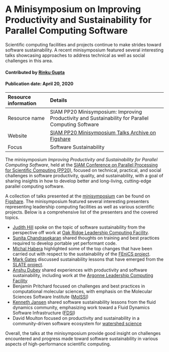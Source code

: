 # A Minisymposium on Improving Productivity and Sustainability for Parallel Computing Software
<!-- deck text start -->
Scientific computing facilities and projects continue to make strides toward software sustainability. A recent minisymposium featured several interesting talks showcasing approaches to address technical as well as social challenges in this area.
<!-- deck text end -->

#### Contributed by [Rinku Gupta](https://github.com/rinkug)

#### Publication date: April 20, 2020

Resource information | Details 
:--- | :--- 
Resource name | SIAM PP20 Minisymposium: Improving Productivity and Sustainability for Parallel Computing Software
Website | [SIAM PP20 Minisymposium Talks Archive on Figshare](https://figshare.com/collections/SIAM_PP20_Minisymposium_Improving_Productivity_and_Sustainability_for_Parallel_Computing_Software/4934688)
Focus | Software Sustainability

The minisymposium *Improving Productivity and Sustainability for Parallel Computing Software*, held at the [SIAM Conference on Parallel Processing for Scientific Computing (PP20)](https://www.siam.org/conferences/cm/program/pp20), focused on technical, practical, and social challenges in software productivity, quality, and sustainability, with a goal of sharing insights in how to develop better and long-living, cutting-edge parallel computing software. 

A collection of talks presented at the [minisymposium](https://meetings.siam.org/sess/dsp_programsess.cfm?SESSIONCODE=67772) can be found on [Figshare](https://figshare.com/collections/SIAM_PP20_Minisymposium_Improving_Productivity_and_Sustainability_for_Parallel_Computing_Software/4934688). The minisymposium featured several interesting presenters representing leadership computing facilities as well as various scientific projects. Below is a comprehensive list of the presenters and the covered topics.

* [Judith Hill](https://people.llnl.gov/hill134) spoke on the topic of software sustainability from the perspective off work at [Oak Ridge Leadership Computing Facility](https://www.olcf.ornl.gov/).
* [Sunita Chandrasekaran](https://www.eecis.udel.edu/~schandra/) shared thoughts on training and best practices required to develop portable yet performant code.
* [Michal Habera](https://github.com/michalhabera) highlighted some of the top changes that have been carried out with respect to the sustainability of the [FEniCS project](https://fenicsproject.org/).
* [Mark Gates](http://www.icl.utk.edu/~mgates3/) discussed sustainability lessons that have emerged from the [SLATE project](https://icl.utk.edu/slate/).
* [Anshu Dubey](https://www.anl.gov/profile/anshu-dubey) shared experiences with productivity and software sustainability, including work at the [Argonne Leadership Computing Facility](https://www.alcf.anl.gov/)
* Benjamin Pritchard focused on challenges and best practices in computational molecular sciences, with emphasis on the Molecular Sciences Software Institute ([MolSSI](https://molssi.org))
* [Kenneth Jansen](https://www.colorado.edu/aerospace/kenneth-jansen) shared software sustainability lessons from the fluid dynamics community, emphasizing work toward a Fluid Dynamics Software Infrastructure ([FDSI](https://www.colorado.edu/events/cfdsi/learn-more))
* David Moulton focused on productivity and sustainability in a community-driven software ecosystem for [watershed science](https://ideas-productivity.org/ideas-watersheds/)

Overall, the talks at the minisymposium provide good insight on challenges encountered and progress made toward software sustainability in various aspects of high-performance scientific computing.


<!---
Publish: yes
Categories: Development, collaboration
Topics: software engineering, projects and organizations
Tags: training, meta
Level: 2
Prerequisites: defaults
Aggregate: none
--->
